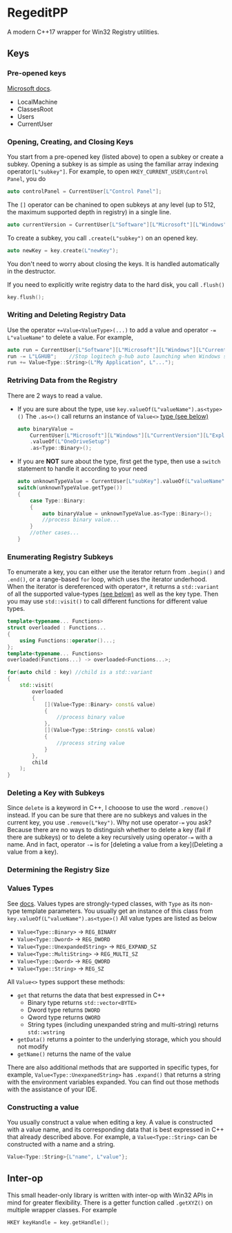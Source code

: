 # RegeditPP
A modern C++17 wrapper for Win32 Registry utilities.

## Keys
### Pre-opened keys
[Microsoft docs](https://docs.microsoft.com/en-us/windows/win32/sysinfo/opening-creating-and-closing-keys).

- LocalMachine
- ClassesRoot
- Users
- CurrentUser

### Opening, Creating, and Closing Keys
You start from a pre-opened key (listed above) to open a subkey or create a subkey.
Opening a subkey is as simple as using the familiar array indexing operator`[L"subkey"]`.
For example, to open `HKEY_CURRENT_USER\Control Panel`, you do
```cpp
auto controlPanel = CurrentUser[L"Control Panel"];
```
The `[]` operator can be chanined to open subkeys at any level 
(up to 512, the maximum supported depth in registry) in a single line.
```cpp
auto currentVersion = CurrentUser[L"Software"][L"Microsoft"][L"Windows"][L"CurrentVersion"];
```
To create a subkey, you call `.create(L"subkey")` on an opened key.
```cpp
auto newKey = key.create(L"newKey");
```
You don't need to worry about closing the keys. 
It is handled automatically in the destructor.

If you need to explicitly write registry data to the hard disk, you call `.flush()`
```cpp
key.flush();
```

### Writing and Deleting Registry Data
Use the operator `+=Value<ValueType>(...)` to add a value and 
operator `-= L"valueName"` to delete a value. For example,
```cpp
auto run = CurrentUser[L"Software"][L"Microsoft"][L"Windows"][L"CurrentVersion"][L"Run"];
run -= L"LGHUB";    //Stop logitech g-hub auto launching when Windows start up
run += Value<Type::String>(L"My Application", L"...");
```


### Retriving Data from the Registry
There are 2 ways to read a value.
- If you are sure about the type, use `key.valueOf(L"valueName").as<type>()`
  The `.as<>()` call returns an instance of `Value<>` [type (see below)](###Types) 
  ```cpp
  auto binaryValue = 
      CurrentUser[L"Microsoft"][L"Windows"][L"CurrentVersion"][L"Explorer"][L"StartupApproved"][L"Run"]
      .valueOf(L"OneDriveSetup")
      .as<Type::Binary>();
  ```
- If you are **NOT** sure about the type, first get the type, then use a `switch` statement to handle it according to your need
  ```cpp
  auto unknownTypeValue = CurrentUser[L"subKey"].valueOf(L"valueName");
  switch(unknownTypeValue.getType())
  {
      case Type::Binary:
      {
          auto binaryValue = unknownTypeValue.as<Type::Binary>();
          //process binary value...
      }
      //other cases...
  }
  ```
### Enumerating Registry Subkeys
To enumerate a key, you can either use the iterator return from `.begin()` and `.end()`,
or a range-based `for` loop, which uses the iterator underhood.
When the iterator is dereferenced with operator`*`, it returns a `std::variant` of all the
supported value-types [(see below)](###Types) as well as the key type. 
Then you may use `std::visit()` to call different functions
for different value types.
```cpp
template<typename... Functions> 
struct overloaded : Functions... 
{ 
    using Functions::operator()...;
};
template<typename... Functions>
overloaded(Functions...) -> overloaded<Functions...>;

for(auto child : key) //child is a std::variant
{
    std::visit(
        overloaded
        {
            [](Value<Type::Binary> const& value)
            {
                //process binary value
            },
            [](Value<Type::String> const& value)
            {
                //process string value
            }
        },
        child
    );
}
```
### Deleting a Key with Subkeys
Since `delete` is a keyword in C++, I chooose to use the word `.remove()` instead.
If you can be sure that there are no subkeys and values in the current key, you use
`.remove(L"key")`. Why not use operator`-=` you ask? 
Because there are no ways to distinguish whether to delete a key (fail if there are subkeys)
or to delete a key recursively using operator`-=` with a name. 
And in fact, operator `-=` is for [deleting a value from a key](Deleting a value from a key).

### Determining the Registry Size

### Values Types
See [docs](https://docs.microsoft.com/en-us/windows/win32/sysinfo/registry-value-types).
Values types are strongly-typed classes, with `Type` as its non-type template parameters.
You usually get an instance of this class from `key.valueOf(L"valueName").as<type>()`
All value types are listed as below
- `Value<Type::Binary>` -> `REG_BINARY`
- `Value<Type::Dword>` -> `REG_DWORD`
- `Value<Type::UnexpandedString>` -> `REG_EXPAND_SZ`
- `Value<Type::MultiString>` -> `REG_MULTI_SZ`
- `Value<Type::Qword>` -> `REG_QWORD`
- `Value<Type::String>` -> `REG_SZ`

All `Value<>` types support these methods:
- `get` that returns the data that best expressed in C++
  + Binary type returns `std::vector<BYTE>`
  + Dword type returns `DWORD`
  + Qword type returns `QWORD`
  + String types (including unexpanded string and multi-string) returns `std::wstring`
- `getData()` returns a pointer to the underlying storage, which you should not modify
- `getName()` returns the name of the value

There are also additional methods that are supported in specific types, for example,
`Value<Type::UnexpanedString>` has `.expand()` that returns a string with the environment variables expanded. 
You can find out those methods with the assistance of your IDE.

### Constructing a value
You usually construct a value when editing a key.
A value is constructed with a value name, and its corresponding data that is best expressed in C++ that already described above.
For example, a `Value<Type::String>` can be constructed with a name and a string.
```cpp
Value<Type::String>{L"name", L"value"};
```

## Inter-op
This small header-only library is written with inter-op with Win32 APIs in mind for greater flexibility.
There is a getter function called `.getXYZ()` on multiple wrapper classes. For example
```cpp
HKEY keyHandle = key.getHandle();
```